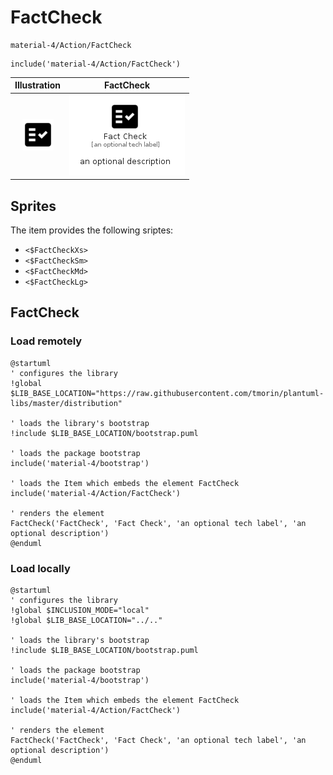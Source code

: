 # FactCheck


```text
material-4/Action/FactCheck
```

```text
include('material-4/Action/FactCheck')
```



| Illustration | FactCheck |
| :---: | :---: |
| ![illustration for Illustration](../../material-4/Action/FactCheck.png) | ![illustration for FactCheck](../../material-4/Action/FactCheck.Local.png) |



## Sprites
The item provides the following sriptes:

- `<$FactCheckXs>`
- `<$FactCheckSm>`
- `<$FactCheckMd>`
- `<$FactCheckLg>`





## FactCheck

### Load remotely
```plantuml
@startuml
' configures the library
!global $LIB_BASE_LOCATION="https://raw.githubusercontent.com/tmorin/plantuml-libs/master/distribution"

' loads the library's bootstrap
!include $LIB_BASE_LOCATION/bootstrap.puml

' loads the package bootstrap
include('material-4/bootstrap')

' loads the Item which embeds the element FactCheck
include('material-4/Action/FactCheck')

' renders the element
FactCheck('FactCheck', 'Fact Check', 'an optional tech label', 'an optional description')
@enduml
```

### Load locally
```plantuml
@startuml
' configures the library
!global $INCLUSION_MODE="local"
!global $LIB_BASE_LOCATION="../.."

' loads the library's bootstrap
!include $LIB_BASE_LOCATION/bootstrap.puml

' loads the package bootstrap
include('material-4/bootstrap')

' loads the Item which embeds the element FactCheck
include('material-4/Action/FactCheck')

' renders the element
FactCheck('FactCheck', 'Fact Check', 'an optional tech label', 'an optional description')
@enduml
```

